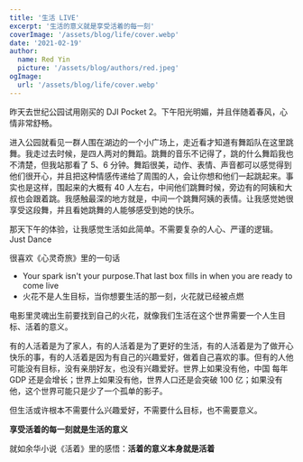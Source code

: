 ```yaml
---
title: '生活 LIVE'
excerpt: '生活的意义就是享受活着的每一刻'
coverImage: '/assets/blog/life/cover.webp'
date: '2021-02-19'
author:
  name: Red Yin
  picture: '/assets/blog/authors/red.jpeg'
ogImage:
  url: '/assets/blog/life/cover.webp'
---
```


昨天去世纪公园试用刚买的 DJI Pocket 2。下午阳光明媚，并且伴随着春风，心情非常舒畅。

进入公园就看见一群人围在湖边的一个小广场上，走近看才知道有舞蹈队在这里跳舞。我走过去时候，是四人两对的舞蹈。跳舞的音乐不记得了，跳的什么舞蹈我也不清楚，但我站那看了 5、6 分钟。舞蹈很美，动作、表情、声音都可以感觉得到他们很开心，并且把这种情感传递给了周围的人，会让你想和他们一起跳起来。事实也是这样，围起来的大概有 40 人左右，中间他们跳舞时候，旁边有的阿姨和大叔也会跟着跳。我感触最深的地方就是，中间一个跳舞阿姨的表情。让我感觉她很享受这段舞，并且看她跳舞的人能够感受到她的快乐。

那天下午的体验，让我感觉生活如此简单。不需要复杂的人心、严谨的逻辑。
Just Dance

很喜欢《心灵奇旅》里的一句话

- Your spark isn't your purpose.That last box fills in when you are ready to come live
- 火花不是人生目标，当你想要生活的那一刻，火花就已经被点燃

电影里灵魂出生前要找到自己的火花，就像我们生活在这个世界需要一个人生目标、活着的意义。

有的人活着是为了家人，有的人活着是为了更好的生活，有的人活着是为了做开心快乐的事，有的人活着是因为有自己的兴趣爱好，做着自己喜欢的事。但有的人他可能没有目标，没有亲朋好友，也没有兴趣爱好。世界上如果没有他，中国 每年 GDP 还是会增长；世界上如果没有他，世界人口还是会突破 100 亿；如果没有他，这个世界可能只是少了一个孤单的影子。

但生活或许根本不需要什么兴趣爱好，不需要什么目标，也不需要意义。

**享受活着的每一刻就是生活的意义**

就如余华小说《活着》里的感悟：**活着的意义本身就是活着**
